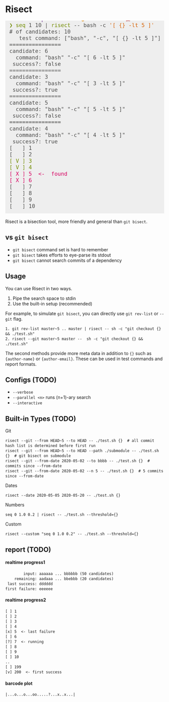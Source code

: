 
# Risect

![example](example.png)

Risect is a bisection tool, more friendly and general than `git bisect`.

## vs `git bisect`
- `git bisect` command set is hard to remember
- `git bisect` takes efforts to eye-parse its stdout
- `git bisect` cannot search commits of a dependency

## Usage

You can use Risect in two ways.
1. Pipe the search space to stdin
2. Use the built-in setup (recommended)

For example, to simulate `git bisect`, you can directly use `git rev-list` or `--git` flag.

```
1. git rev-list master~5 .. master | risect -- sh -c "git checkout {} && ./test.sh"
2. risect --git master~5 master --  sh -c "git checkout {} && ./test.sh"
```

The second methods provide more meta data in addition to `{}` such as `{author-name}` or `{author-email}`. These can be used in test commands and report formats.

## Configs (TODO)
- `--verbose`
- `--parallel <n>` runs (n+1)-ary search
- `--interactive`

## Built-in Types (TODO)

Git
```
risect --git --from HEAD~5 --to HEAD -- ./test.sh {}  # all commit hash list is determined before first run
risect --git --from HEAD~5 --to HEAD --path ./submodule -- ./test.sh {}  # git bisect on submodule
risect --git --from-date 2020-05-02 --to bbbb -- ./test.sh {}  # commits since --from-date
risect --git --from-date 2020-05-02 --n 5 -- ./test.sh {}  # 5 commits since --from-date
```

Dates

```
risect --date 2020-05-05 2020-05-20 -- ./test.sh {}
```

Numbers

```
seq 0 1.0 0.2 | risect -- ./test.sh --threshold={}
```

Custom

```
risect --custom "seq 0 1.0 0.2" -- ./test.sh --threshold={}
```


## report (TODO)

#### realtime progress1
```
        input: aaaaaa ... bbbbbb (50 candidates)
    remaining: aadaaa ... bbebbb (20 candidates)
 last success: dddddd
first failure: eeeeee
```

#### realtime progress2

```
[ ] 1
[ ] 2
[ ] 3
[ ] 4
[x] 5  <- last failure
[ ] 6
[?] 7  <- running
[ ] 8
[ ] 9
[ ] 10
..
[ ] 199
[v] 200  <- first success
```

#### barcode plot

```
|...o...o...oo.....?...x..x...|
```
